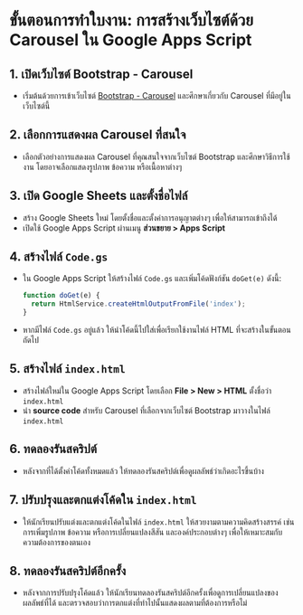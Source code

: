 # ขั้นตอนการทำใบงาน: การสร้างเว็บไซต์ด้วย Carousel ใน Google Apps Script

## 1. เปิดเว็บไซต์ Bootstrap - Carousel
- เริ่มต้นด้วยการเข้าเว็บไซต์ [Bootstrap - Carousel](https://getbootstrap.com/docs/5.3/components/carousel/#how-it-works) และศึกษาเกี่ยวกับ Carousel ที่มีอยู่ในเว็บไซต์นี้

## 2. เลือกการแสดงผล Carousel ที่สนใจ
- เลือกตัวอย่างการแสดงผล Carousel ที่คุณสนใจจากเว็บไซต์ Bootstrap และศึกษาวิธีการใช้งาน โดยอาจเลือกแสดงรูปภาพ ข้อความ หรือเนื้อหาต่างๆ

## 3. เปิด Google Sheets และตั้งชื่อไฟล์
- สร้าง Google Sheets ใหม่ โดยตั้งชื่อและตั้งค่าการอนุญาตต่างๆ เพื่อให้สามารถเข้าถึงได้
- เปิดใช้ Google Apps Script ผ่านเมนู **ส่วนขยาย > Apps Script**

## 4. สร้างไฟล์ `Code.gs`
- ใน Google Apps Script ให้สร้างไฟล์ `Code.gs` และเพิ่มโค้ดฟังก์ชัน `doGet(e)` ดังนี้:
    ```javascript
    function doGet(e) {
      return HtmlService.createHtmlOutputFromFile('index');
    }
    ```
- หากมีไฟล์ `Code.gs` อยู่แล้ว ให้นำโค้ดนี้ไปใส่เพื่อเรียกใช้งานไฟล์ HTML ที่จะสร้างในขั้นตอนถัดไป

## 5. สร้างไฟล์ `index.html`
- สร้างไฟล์ใหม่ใน Google Apps Script โดยเลือก **File > New > HTML** ตั้งชื่อว่า `index.html`
- นำ **source code** สำหรับ Carousel ที่เลือกจากเว็บไซต์ Bootstrap มาวางในไฟล์ `index.html`

## 6. ทดลองรันสคริปต์
- หลังจากที่ได้ตั้งค่าโค้ดทั้งหมดแล้ว ให้ทดลองรันสคริปต์เพื่อดูผลลัพธ์ว่าเกิดอะไรขึ้นบ้าง

## 7. ปรับปรุงและตกแต่งโค้ดใน `index.html`
- ให้นักเรียนปรับแต่งและตกแต่งโค้ดในไฟล์ `index.html` ให้สวยงามตามความคิดสร้างสรรค์ เช่น การเพิ่มรูปภาพ ข้อความ หรือการเปลี่ยนแปลงสีสัน และองค์ประกอบต่างๆ เพื่อให้เหมาะสมกับความต้องการของตนเอง

## 8. ทดลองรันสคริปต์อีกครั้ง
- หลังจากการปรับปรุงโค้ดแล้ว ให้นักเรียนทดลองรันสคริปต์อีกครั้งเพื่อดูการเปลี่ยนแปลงของผลลัพธ์ที่ได้ และตรวจสอบว่าการตกแต่งที่ทำไปนั้นแสดงผลตามที่ต้องการหรือไม่
